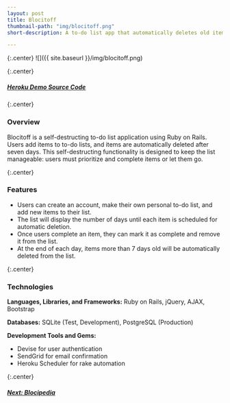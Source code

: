 ```yaml
---
layout: post
title: Blocitoff
thumbnail-path: "img/blocitoff.png"
short-description: A to-do list app that automatically deletes old items, forcing users to prioritize.

---
```


{:.center}
![]({{ site.baseurl }}/img/blocitoff.png)

{:.center}
<h5>
  <a href="https://blocitoff-rc.herokuapp.com/" class="button">
    Heroku Demo
  </a>
  <a href="https://github.com/rachelcolby11/Blocitoff" class="button">
    Source Code
    <i class="fa fa-fw fa-github"></i>
  </a>
</h5>

{:.center}
### Overview

Blocitoff is a self-destructing to-do list application using Ruby on Rails. Users add items to to-do lists, and items are automatically deleted after seven days. This self-destructing functionality is designed to keep the list manageable: users must prioritize and complete items or let them go.

{:.center}
### Features
* Users can create an account, make their own personal to-do list, and add new items to their list.
* The list will display the number of days until each item is scheduled for automatic deletion.
* Once users complete an item, they can mark it as complete and remove it from the list.
* At the end of each day, items more than 7 days old will be automatically deleted from the list.

{:.center}
### Technologies
**Languages, Libraries, and Frameworks:** Ruby on Rails, jQuery, AJAX, Bootstrap

**Databases:** SQLite (Test, Development), PostgreSQL (Production)

**Development Tools and Gems:** 

* Devise for user authentication
* SendGrid for email confirmation
* Heroku Scheduler for rake automation

{:.center}
<h5>
  <a href="/portfolio/3-blocipedia/" class="button next-project">
    Next: Blocipedia
    <i class="fa fa-chevron-right"></i>
  </a>
</h5>